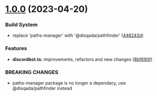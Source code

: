 # [1.0.0](https://github.com/DisQada/halfbot/compare/v0.2.1...v1.0.0) (2023-04-20)


### Build System

* replace 'paths-manager' with '@disqada/pathfinder' ([448243d](https://github.com/DisQada/halfbot/commit/448243df381b151ae9094a2daab9f334ec8e7575))


### Features

* **discordbot.ts:** improvements, refactors and new changes ([8bf690f](https://github.com/DisQada/halfbot/commit/8bf690fe00425b903015f74fd388e39d56feca26))


### BREAKING CHANGES

* paths-manager package is no longer a dependacy, use @disqada/pathfinder instead
